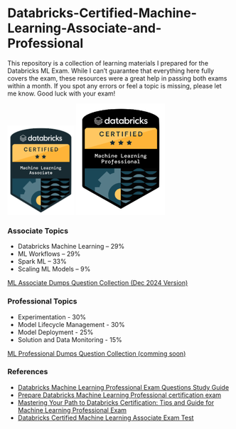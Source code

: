 # Databricks-Certified-Machine-Learning-Associate-and-Professional

This repository is a collection of learning materials I prepared for the Databricks ML Exam. While I can’t guarantee that everything here fully covers the exam, these resources were a great help in passing both exams within a month. If you spot any errors or feel a topic is missing, please let me know. Good luck with your exam!  




[<img src="./images/associate.png" alt="associate logo" width="150" height="200" />](https://credentials.databricks.com/d80d588c-301e-4100-8d45-3bd882634839) [<img src="./images/professional.png" alt="professional" width="200" height="250" />](https://credentials.databricks.com/829d7bd8-fadd-4feb-9ded-8dff678e3da1#acc.RinCMEIG)

### Associate Topics
- Databricks Machine Learning – 29%
- ML Workflows – 29%
- Spark ML – 33%
- Scaling ML Models – 9%

[ML Associate Dumps Question Collection (Dec 2024 Version)](https://youtu.be/-XdxECfDpqQ?si=93fSJYtgRUEryBqb)



### Professional Topics
- Experimentation - 30%
- Model Lifecycle Management - 30%
- Model Deployment - 25%
- Solution and Data Monitoring - 15%


[ML Professional Dumps Question Collection (comming soon)]()


### References
- [Databricks Machine Learning Professional Exam Questions Study Guide](https://medium.com/@pedroazevedo6/how-to-pass-databricks-machine-learning-professional-exam-questions-213f01840291)
- [Prepare Databricks Machine Learning Professional certification exam](https://victorbnnt.medium.com/prepare-databricks-certified-ml-professional-certification-exam-21ccba833a5c)
- [Mastering Your Path to Databricks Certification: Tips and Guide for Machine Learning Professional Exam](https://medium.com/@pavrao01/mastering-your-path-to-databricks-certification-tips-and-guide-for-machine-learning-professional-e8a91e2f69cc)
- [Databricks Certified Machine Learning Associate Exam Test](https://www.itexams.com/exam/Certified-Machine-Learning-Associate?)